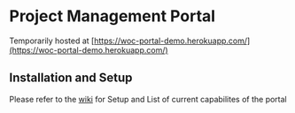 # Project Management Portal

Temporarily hosted at [https://woc-portal-demo.herokuapp.com/](https://woc-portal-demo.herokuapp.com/)

## Installation and Setup

Please refer to the [wiki](https://github.com/woc-nitk/Project-Management-Portal/wiki) for Setup and List of current capabilites of the portal